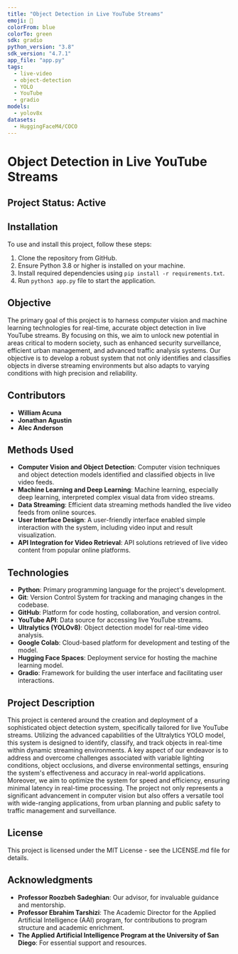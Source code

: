 ```yaml
---
title: "Object Detection in Live YouTube Streams"
emoji: 🎥
colorFrom: blue
colorTo: green
sdk: gradio
python_version: "3.8"
sdk_version: "4.7.1"
app_file: "app.py"
tags:
  - live-video
  - object-detection
  - YOLO
  - YouTube
  - gradio
models:
  - yolov8x
datasets:
  - HuggingFaceM4/COCO
---
```

# Object Detection in Live YouTube Streams

## Project Status: Active

## Installation

To use and install this project, follow these steps:

1. Clone the repository from GitHub.
2. Ensure Python 3.8 or higher is installed on your machine.
3. Install required dependencies using `pip install -r requirements.txt`.
4. Run `python3 app.py` file to start the application.

## Objective

The primary goal of this project is to harness computer vision and machine learning technologies for real-time, accurate object detection in live YouTube streams. By focusing on this, we aim to unlock new potential in areas critical to modern society, such as enhanced security surveillance, efficient urban management, and advanced traffic analysis systems. Our objective is to develop a robust system that not only identifies and classifies objects in diverse streaming environments but also adapts to varying conditions with high precision and reliability.

## Contributors

- **William Acuna**
- **Jonathan Agustin**
- **Alec Anderson**

## Methods Used

- **Computer Vision and Object Detection**: Computer vision techniques and object detection models identified and classified objects in live video feeds.
- **Machine Learning and Deep Learning**: Machine learning, especially deep learning, interpreted complex visual data from video streams.
- **Data Streaming**: Efficient data streaming methods handled the live video feeds from online sources.
- **User Interface Design**: A user-friendly interface enabled simple interaction with the system, including video input and result visualization.
- **API Integration for Video Retrieval**: API solutions retrieved of live video content from popular online platforms.

## Technologies

- **Python**: Primary programming language for the project's development.
- **Git**: Version Control System for tracking and managing changes in the codebase.
- **GitHub**: Platform for code hosting, collaboration, and version control.
- **YouTube API**: Data source for accessing live YouTube streams.
- **Ultralytics (YOLOv8)**: Object detection model for real-time video analysis.
- **Google Colab**: Cloud-based platform for development and testing of the model.
- **Hugging Face Spaces**: Deployment service for hosting the machine learning model.
- **Gradio**: Framework for building the user interface and facilitating user interactions.

## Project Description

This project is centered around the creation and deployment of a sophisticated object detection system, specifically tailored for live YouTube streams. Utilizing the advanced capabilities of the Ultralytics YOLO model, this system is designed to identify, classify, and track objects in real-time within dynamic streaming environments. A key aspect of our endeavor is to address and overcome challenges associated with variable lighting conditions, object occlusions, and diverse environmental settings, ensuring the system's effectiveness and accuracy in real-world applications. Moreover, we aim to optimize the system for speed and efficiency, ensuring minimal latency in real-time processing. The project not only represents a significant advancement in computer vision but also offers a versatile tool with wide-ranging applications, from urban planning and public safety to traffic management and surveillance.

## License

This project is licensed under the MIT License - see the LICENSE.md file for details.

## Acknowledgments

- **Professor Roozbeh Sadeghian**: Our advisor, for invaluable guidance and mentorship.
- **Professor Ebrahim Tarshizi**: The Academic Director for the Applied Artificial Intelligence (AAI) program, for contributions to program structure and academic enrichment.
- **The Applied Artificial Intelligence Program at the University of San Diego**: For essential support and resources.
